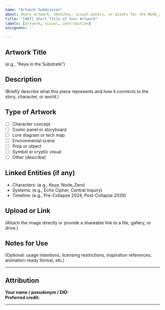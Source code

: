```yaml
---
name: "Artwork Submission"
about: Share artwork, sketches, visual panels, or assets for the Node_Zero metaverse
title: "[ART] Short Title of Your Artwork"
labels: [artwork, visual, contribution]
assignees: ''

---
```


## Artwork Title

(e.g., “Keya in the Substrate”)

## Description

(Briefly describe what this piece represents and how it connects to the story, character, or world.)

## Type of Artwork

- [ ] Character concept
- [ ] Comic panel or storyboard
- [ ] Lore diagram or tech map
- [ ] Environmental scene
- [ ] Prop or object
- [ ] Symbol or cryptic visual
- [ ] Other (describe)

## Linked Entities (if any)

- Characters: (e.g., Keya, Node_Zero)
- Systems: (e.g., Echo Cipher, Central Inquiry)
- Timeline: (e.g., Pre-Collapse 2024, Post-Collapse 2029)

## Upload or Link

(Attach the image directly or provide a shareable link to a file, gallery, or drive.)

## Notes for Use

(Optional: usage intentions, licensing restrictions, inspiration references, animation-ready format, etc.)

---

## Attribution

**Your name / pseudonym / DID:**  
**Preferred credit:**  

---
